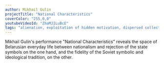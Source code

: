 ```yaml
---
author: Mikhail Gulin
projectTitle: "National Characteristics"
coverColor: "255,0,0"
youtubeVideoId: "ZhaMJILuBcE"
tags: "alienation, exploitation of hidden motivation, dispersed collectivity, practices of ourselves, repetition, terror of relationship"
---
```

Mikhail Gulin's performance "National Characteristics" reveals the space of Belarusian everyday life between nationalism and rejection of the state symbols on the one hand, and the fidelity of the Soviet symbolic and ideological tradition, on the other.
